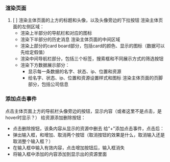 ### 渲染页面

1. [ ] 渲染主体页面的上方的标题和头像，以及头像旁边的下拉按钮
渲染主体页面的左侧区域：
    - 渲染上半部分的导航栏和对应的图标
    - 渲染下半部分的历史消息
渲染主体页面的中间区域
    - 渲染上部分的card board部分，包括card的颜色、显示的图标（数据可以先给定假值）
    - 渲染中间导航栏部分，包括三个标签，搜索框和不同展示方式的筛选按钮
    - 渲染下方数据展示部分：
        - 显示每一条数据的名字、状态、ip、位置和资源
        - 给名字、状态、ip、位置和资源设置样式和图标
渲染主体页面的页脚部分，包括公司信息
### 添加点击事件

点击主体页面上方的导航栏头像旁边的按钮，显示内容（或者这里不是点击，是hover时显示？）
给资源添加删除按钮：
   - 点击删除按钮，该条内容从显示的资源中删去
给"+"添加点击事件，点击后：
   - 弹出输入框，和增加、取消两个按钮（取消按钮的效果是什么，取消输入还是取消整个输入框？）
   - 在输入框中输入有效内容，点击增加按钮后，输入框消失
   - 将输入框中添加的内容添加到显示出的资源里面

